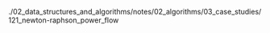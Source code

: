 ./02_data_structures_and_algorithms/notes/02_algorithms/03_case_studies/121_newton-raphson_power_flow
